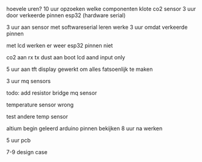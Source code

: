 hoevele uren?
10 uur opzoeken welke componenten
klote co2 sensor
3 uur door verkeerde pinnen esp32 (hardware serial)

3 uur aan sensor
met softwareserial leren werke
3 uur omdat verkeerde pinnen

met lcd werken er weer esp32 pinnen niet

co2 aan rx tx
dust aan boot
lcd aand input only

5 uur aan tft display gewerkt om alles fatsoenlijk te maken

3 uur mq sensors

todo: add resistor bridge mq sensor

temperature sensor wrong

test andere temp sensor

altium begin
geleerd arduino pinnen bekijken
8 uur na werken

5 uur pcb

7-9 design case